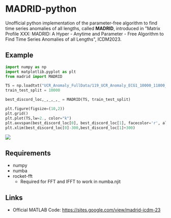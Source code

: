 # MADRID-python
Unofficial python implementation of the parameter-free algorithm to find time series anomalies of all lengths, called **MADRID**, introduced in "Matrix Profile XXX: MADRID: A Hyper - Anytime and Parameter - Free Algorithm to Find Time Series Anomalies of all Lengths", ICDM2023.

## Example
```python
import numpy as np
import matplotlib.pyplot as plt
from madrid import MADRID

TS = np.loadtxt("UCR_Anomaly_FullData/119_UCR_Anomaly_ECG1_10000_11800_12100.txt")
train_test_split = 10000

best_discord_loc,_,_,_,_ = MADRID(TS, train_test_split)

plt.figure(figsize=(10,2))
plt.grid()
plt.plot(TS,lw=2., color="k")
plt.axvspan(best_discord_loc[0], best_discord_loc[1], facecolor='r', alpha=0.1,label="anomaly")
plt.xlim(best_discord_loc[0]-300,best_discord_loc[1]+300)
```
![](https://github.com/user-attachments/assets/a3b966a2-cfb8-4f6b-9873-f4846537b397)

## Requirements
- numpy
- numba
- rocket-fft
  - Required for FFT and IFFT to work in numba.njit
 
## Links
- Official MATLAB Code: 
https://sites.google.com/view/madrid-icdm-23

